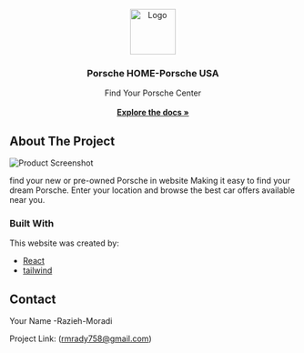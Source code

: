  
<br/>
<div align="center">
<a href="https://github.com/ShaanCoding/ReadME-Generator">
<img src="src/assets/img/imge1.avif" alt="Logo" width="80" height="80">
</a>
<h3 align="center">Porsche HOME-Porsche USA</h3>
<p align="center">
Find Your Porsche Center
<br/>
<br/>
<a href="https://github.com/rmrady/porsche"><strong>Explore the docs »</strong></a>

  


</p>
</div>

 ## About The Project

![Product Screenshot](src/assets/img/imge1.avif)


find your new or pre-owned Porsche in website
Making it easy to find your dream Porsche. Enter your location and browse the best car offers available near you.
 ### Built With

This website was created by:

- [React](https://reactjs.org)
- [tailwind](https://tailwind.com)
 ## Contact

Your Name -Razieh-Moradi

Project Link: (rmrady758@gmail.com)

